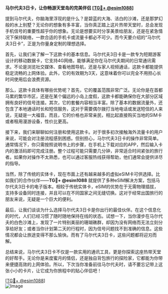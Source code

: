 **马尔代夫3日卡，让你畅游天堂岛的完美伴侣 [[TG💪+ @esim1088](https://t.me/s/esim1088)]**

提到马尔代夫，你脑海里浮现的是什么？是碧蓝的大海、洁白的沙滩，还是那梦幻般的水上别墅？无论你的想象有多丰富，当你真正踏上这片热带天堂时，总会发现手机信号的重要性超乎你的想象。无论是想要实时分享美景给朋友，还是在紧急情况下保持联络，一款合适的手机卡或流量卡都必不可少。而今天要介绍的“马尔代夫3日卡”，正是为你量身定制的理想选择。

首先，让我们来了解一下这款卡的基本信息。马尔代夫3日卡是一款专为短期游客设计的移动数据卡，它支持4G网络，能够满足你在马尔代夫期间的日常通讯需求。不论是浏览社交媒体、查看地图导航，还是与家人视频通话，这款卡都能提供稳定流畅的上网体验。此外，它的有效期为3天，这意味着你可以完全不用担心长时间使用后会浪费资源。

那么，这款卡具体有哪些优势呢？首先，它的覆盖范围非常广泛。无论你是在首都马累的繁华市区，还是在某个偏远的小岛上度假，这款卡都能确保你在大部分区域拥有良好的信号连接。其次，它的套餐内容相当丰富。除了基本的数据流量外，还包含了本地通话时长和短信服务，这对于需要偶尔拨打当地电话或发送短信的人来说，无疑是一大福音。而且，它的价格也非常亲民，相比起直接购买当地的SIM卡或者租用漫游设备，性价比更高。

接下来，我们来聊聊如何注册和使用这款卡。对于很多初次接触海外流量卡的用户来说，可能会对注册流程感到困惑。但别担心，马尔代夫3日卡的操作非常简单。通常情况下，你只需按照说明书上的步骤，在手机上下载对应的APP，然后输入卡内的激活码即可完成注册。整个过程可能只需要几分钟，非常适合时间紧张的旅行者。如果你对操作不太熟悉，也可以通过客服热线获得帮助，他们通常会提供详尽的指导。

当然，除了传统的实体卡，现在市面上还有越来越多的虚拟eSIM卡可供选择。比如我们的合作伙伴——**TG💪+ @esim1088** 就提供了多种eSIM解决方案，包括马尔代夫3日卡的电子版本。相较于传统实体卡，eSIM的优势在于无需物理插拔，支持多设备同时连接，并且可以在不同国家之间无缝切换。这对于经常出国旅行的朋友来说，无疑是一个巨大的便利。

最后，让我们谈谈为什么选择马尔代夫3日卡是你出行的最佳伙伴。在这个信息化的时代，人们已经习惯了随时随地保持在线的状态。试想一下，当你漫步在马尔代夫的白色沙滩上，发现了一片特别美丽的珊瑚礁群，却因为没有网络而无法立刻分享给好友；或者当你计划第二天的行程时，因为信号问题找不到准确的信息。这些情况都会让旅途变得不那么愉快。而有了马尔代夫3日卡，这些问题都将迎刃而解。

总结来说，马尔代夫3日卡不仅是一款实用的通讯工具，更是你探索这座热带天堂的好帮手。无论你是来度蜜月的情侣，还是独自背包旅行的探险家，它都能为你带来便捷高效的上网体验。所以，下次当你准备前往马尔代夫时，请不要忘记带上这张小小的卡片，让它成为你旅程中的贴心伴侣吧！

[[TG💪+ @esim1088](https://t.me/s/esim1088)]  
![Image](https://i.postimg.cc/4NQfJmqS/Snipaste-2025-05-13-00-14-12.png)